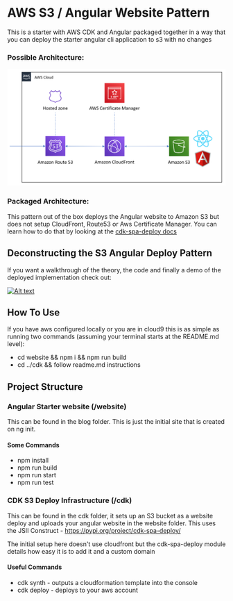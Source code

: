# AWS S3 / Angular Website Pattern
This is a starter with AWS CDK and Angular packaged together in a way that you can deploy the starter angular cli application to s3 with no changes

### Possible Architecture:
![Architecture](https://raw.githubusercontent.com/cdk-patterns/serverless/master/s3-angular-website/img/architecture.PNG)

### Packaged Architecture:
This pattern out of the box deploys the Angular website to Amazon S3 but does not setup CloudFront, Route53 or Aws Certificate Manager. You can learn how to do that by looking at the [cdk-spa-deploy docs](https://github.com/nideveloper/CDK-SPA-Deploy)

## Deconstructing the S3 Angular Deploy Pattern
If you want a walkthrough of the theory, the code and finally a demo of the deployed implementation check out:

[![Alt text](https://img.youtube.com/vi/tUUNiF0q7rk/0.jpg)](https://www.youtube.com/watch?v=tUUNiF0q7rk)


## How To Use
If you have aws configured locally or you are in cloud9 this is as simple as running two commands (assuming your terminal starts at the README.md level):
- cd website && npm i && npm run build
- cd ../cdk && follow readme.md instructions

## Project Structure

### Angular Starter website (/website)
This can be found in the blog folder. This is just the initial site that is created on ng init.

#### Some Commands
- npm install
- npm run build
- npm run start
- npm run test

### CDK S3 Deploy Infrastructure (/cdk)
This can be found in the cdk folder, it sets up an S3 bucket as a website deploy and uploads your angular website in the website folder. This uses the JSII Construct - https://pypi.org/project/cdk-spa-deploy/

The initial setup here doesn't use cloudfront but the cdk-spa-deploy module details how easy it is to add it and a custom domain

#### Useful Commands

- cdk synth - outputs a cloudformation template into the console
- cdk deploy - deploys to your aws account
